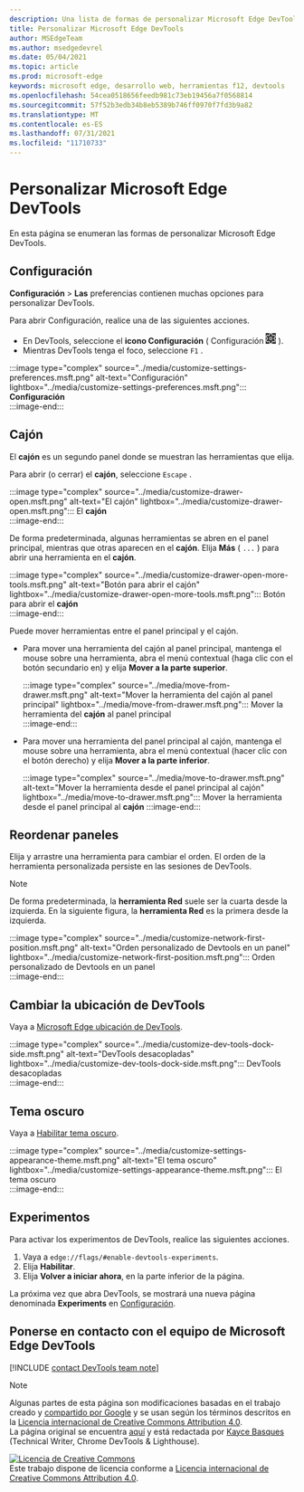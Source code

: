 ```yaml
---
description: Una lista de formas de personalizar Microsoft Edge DevTools
title: Personalizar Microsoft Edge DevTools
author: MSEdgeTeam
ms.author: msedgedevrel
ms.date: 05/04/2021
ms.topic: article
ms.prod: microsoft-edge
keywords: microsoft edge, desarrollo web, herramientas f12, devtools
ms.openlocfilehash: 54cea0518656feedb981c73eb19456a7f0568814
ms.sourcegitcommit: 57f52b3edb34b8eb5389b746ff0970f7fd3b9a82
ms.translationtype: MT
ms.contentlocale: es-ES
ms.lasthandoff: 07/31/2021
ms.locfileid: "11710733"
---
```

<!-- Copyright Kayce Basques 

   Licensed under the Apache License, Version 2.0 (the "License");
   you may not use this file except in compliance with the License.
   You may obtain a copy of the License at

       https://www.apache.org/licenses/LICENSE-2.0

   Unless required by applicable law or agreed to in writing, software
   distributed under the License is distributed on an "AS IS" BASIS,
   WITHOUT WARRANTIES OR CONDITIONS OF ANY KIND, either express or implied.
   See the License for the specific language governing permissions and
   limitations under the License.  -->
# <a name="customize-microsoft-edge-devtools"></a>Personalizar Microsoft Edge DevTools  

En esta página se enumeran las formas de personalizar Microsoft Edge DevTools.  

## <a name="settings"></a>Configuración  

**Configuración**  >  **Las** preferencias contienen muchas opciones para personalizar DevTools.  

Para abrir Configuración, realice una de las siguientes acciones.
*   En DevTools, seleccione el **icono Configuración** \( Configuración ![ icono ](../media/settings-icon-dark.msft.png) \).
*   Mientras DevTools tenga el foco, seleccione `F1` .

:::image type="complex" source="../media/customize-settings-preferences.msft.png" alt-text="Configuración" lightbox="../media/customize-settings-preferences.msft.png":::
   **Configuración**  
:::image-end:::  

## <a name="drawer"></a>Cajón  

El **cajón** es un segundo panel donde se muestran las herramientas que elija.  

Para abrir \(o cerrar\) el **cajón**, seleccione `Escape` .  

:::image type="complex" source="../media/customize-drawer-open.msft.png" alt-text="El cajón" lightbox="../media/customize-drawer-open.msft.png":::
   El **cajón**  
:::image-end:::  

De forma predeterminada, algunas herramientas se abren en el panel principal, mientras que otras aparecen en el **cajón**.  Elija **Más** \( `...` \) para abrir una herramienta en el **cajón**.  

:::image type="complex" source="../media/customize-drawer-open-more-tools.msft.png" alt-text="Botón para abrir el cajón" lightbox="../media/customize-drawer-open-more-tools.msft.png":::
   Botón para abrir el **cajón**  
:::image-end:::  

Puede mover herramientas entre el panel principal y el cajón.  

*   Para mover una herramienta del cajón al panel principal, mantenga el mouse sobre una herramienta, abra el menú contextual \(haga clic con el botón secundario en\) y elija **Mover a la parte superior**.  
    
    :::image type="complex" source="../media/move-from-drawer.msft.png" alt-text="Mover la herramienta del cajón al panel principal" lightbox="../media/move-from-drawer.msft.png":::
       Mover la herramienta del **cajón** al panel principal  
    :::image-end:::  
    
*   Para mover una herramienta del panel principal al cajón, mantenga el mouse sobre una herramienta, abra el menú contextual \(hacer clic con el botón derecho\) y elija **Mover a la parte inferior**.  
    
    :::image type="complex" source="../media/move-to-drawer.msft.png" alt-text="Mover la herramienta desde el panel principal al cajón" lightbox="../media/move-to-drawer.msft.png":::
       Mover la herramienta desde el panel principal al **cajón**
    :::image-end:::  
    

## <a name="reorder-panels"></a>Reordenar paneles  

Elija y arrastre una herramienta para cambiar el orden.  El orden de la herramienta personalizada persiste en las sesiones de DevTools.  

> [!NOTE]
> De forma predeterminada, la **herramienta Red** suele ser la cuarta desde la izquierda.  En la siguiente figura, la **herramienta Red** es la primera desde la izquierda.  

:::image type="complex" source="../media/customize-network-first-position.msft.png" alt-text="Orden personalizado de Devtools en un panel" lightbox="../media/customize-network-first-position.msft.png":::
   Orden personalizado de Devtools en un panel  
:::image-end:::  

## <a name="change-devtools-placement"></a>Cambiar la ubicación de DevTools  

Vaya a [Microsoft Edge ubicación de DevTools][DevToolsPlacement].  

:::image type="complex" source="../media/customize-dev-tools-dock-side.msft.png" alt-text="DevTools desacopladas" lightbox="../media/customize-dev-tools-dock-side.msft.png":::
   DevTools desacopladas  
:::image-end:::  

## <a name="dark-theme"></a>Tema oscuro  

Vaya a [Habilitar tema oscuro][DarkTheme].  

:::image type="complex" source="../media/customize-settings-appearance-theme.msft.png" alt-text="El tema oscuro" lightbox="../media/customize-settings-appearance-theme.msft.png":::
   El tema oscuro  
:::image-end:::  

## <a name="experiments"></a>Experimentos  

Para activar los experimentos de DevTools, realice las siguientes acciones.  

1.  Vaya a `edge://flags/#enable-devtools-experiments`.  
1.  Elija **Habilitar**.  
1.  Elija **Volver a iniciar ahora**, en la parte inferior de la página.  

La próxima vez que abra DevTools, se mostrará una nueva página denominada **Experiments** en [Configuración](#settings).  

## <a name="getting-in-touch-with-the-microsoft-edge-devtools-team"></a>Ponerse en contacto con el equipo de Microsoft Edge DevTools  

[!INCLUDE [contact DevTools team note](../includes/contact-devtools-team-note.md)]  

<!-- image links -->  

[ImageMoreIcon]: ../media/more-icon.msft.png  

<!-- links -->  

[DevToolsPlacement]: ./placement.md "Cambiar Microsoft Edge ubicación de DevTools | Microsoft Docs"  
[DarkTheme]: ./dark-theme.md "Habilitar tema oscuro en Microsoft Edge DevTools | Microsoft Docs"  

> [!NOTE]
> Algunas partes de esta página son modificaciones basadas en el trabajo creado y [compartido por Google][GoogleSitePolicies] y se usan según los términos descritos en la [Licencia internacional de Creative Commons Attribution 4.0][CCA4IL].  
> La página original se encuentra [aquí](https://developers.google.com/web/tools/chrome-devtools/customize/index) y está redactada por [Kayce Basques][KayceBasques] \(Technical Writer, Chrome DevTools \& Lighthouse\).  

[![Licencia de Creative Commons][CCby4Image]][CCA4IL]  
Este trabajo dispone de licencia conforme a [Licencia internacional de Creative Commons Attribution 4.0][CCA4IL].  

[CCA4IL]: https://creativecommons.org/licenses/by/4.0  
[CCby4Image]: https://i.creativecommons.org/l/by/4.0/88x31.png  
[GoogleSitePolicies]: https://developers.google.com/terms/site-policies  
[KayceBasques]: https://developers.google.com/web/resources/contributors#kayce-basques  
